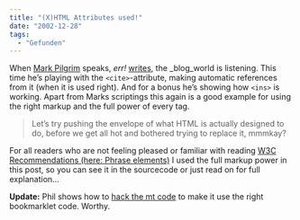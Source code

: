```yaml
---
title: "(X)HTML Attributes used!"
date: "2002-12-28"
tags:
  - "Gefunden"
---
```


When [Mark Pilgrim](https://web.archive.org/web/20040825150237/http://diveintomark.org/) speaks, _err!_ [writes](https://web.archive.org/web/20040825150237/http://diveintomark.org/archives/2002/12/27.html#pushing_the_envelope "diveintomark:11-27-02"), the _blog_world is listening. This time he’s playing with the `<cite>`\-attribute, making automatic references from it (when it is used right). And for a bonus he’s showing how `<ins>` is working. Apart from Marks scriptings this again is a good example for using the right markup and the full power of every tag.

> Let’s try pushing the envelope of what HTML is actually designed to do, before we get all hot and bothered trying to replace it, mmmkay?

For all readers who are not feeling pleased or familiar with reading [W3C Recommendations (here: Phrase elements)](https://web.archive.org/web/20040825150237/http://www.w3.org/TR/REC-html40/struct/text.html#h-9.2.1) I used the full markup power in this post, so you can see it in the sourcecode or just read on for full explanation…

**Update:** Phil shows how to [hack the mt code](https://web.archive.org/web/20040825150237/http://philringnalda.com/archives/002438.php#more "Phil Ringnalda: Five dollar bookmarklet") to make it use the right bookmarklet code. Worthy.
